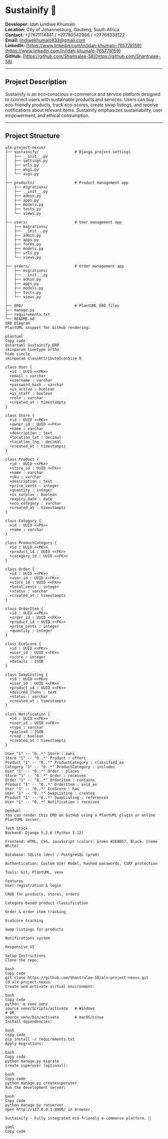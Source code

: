 # Sustainify 🌱

**Developer:** Idah Lindiwe Khumalo  
**Location:** City of Johannesburg, Gauteng, South Africa  
**Contact:** +27671114441 / +27780542966 / +27768338122  
**Email:** lindiwekhumalo833@gmail.com  
**LinkedIn:** [https://www.linkedin.com/in/idah-khumalo-765778159](https://www.linkedin.com/in/idah-khumalo-765778159)  
**GitHub:** [https://github.com/Shantralee-58](https://github.com/Shantralee-58)  

---

## Project Description

Sustainify is an eco-conscious e-commerce and service platform designed to connect users with sustainable products and services. Users can buy eco-friendly products, track eco-scores, create swap listings, and receive notifications about relevant items. Sustainify emphasizes sustainability, user empowerment, and ethical consumption.

---

## Project Structure

```text
alx-project-nexus/
├── sustainify/                # Django project settings
│   ├── __init__.py
│   ├── settings.py
│   ├── urls.py
│   ├── wsgi.py
│   └── asgi.py
│
├── products/                  # Product management app
│   ├── migrations/
│   ├── __init__.py
│   ├── admin.py
│   ├── apps.py
│   ├── models.py
│   ├── tests.py
│   └── views.py
│
├── users/                     # User management app
│   ├── migrations/
│   ├── __init__.py
│   ├── admin.py
│   ├── apps.py
│   ├── forms.py
│   ├── models.py
│   ├── urls.py
│   └── views.py
│
├── orders/                    # Order management app
│   ├── migrations/
│   ├── __init__.py
│   ├── admin.py
│   ├── apps.py
│   ├── models.py
│   ├── tests.py
│   └── views.py
│
├── ERD/                       # PlantUML ERD files
├── manage.py
├── requirements.txt
└── README.md
ERD Diagram
PlantUML snippet for GitHub rendering:

plantuml
Copy code
@startuml Sustainify_ERD
skinparam linetype ortho
hide circle
skinparam classAttributeIconSize 0

class User {
  +id : UUID <<PK>>
  +email : varchar
  +username : varchar
  +password_hash : varchar
  +is_active : boolean
  +is_staff : boolean
  +role : varchar
  +created_at : timestamptz
}

class Store {
  +id : UUID <<PK>>
  +owner_id : UUID <<FK>>
  +name : varchar
  +description : text
  +location_lat : decimal
  +location_lng : decimal
  +created_at : timestamptz
}

class Product {
  +id : UUID <<PK>>
  +store_id : UUID <<FK>>
  +name : varchar
  +sku : varchar
  +description : text
  +price_cents : integer
  +quantity : integer
  +is_surplus : boolean
  +expiry_date : date
  +eco_category : varchar
  +created_at : timestamptz
}

class Category {
  +id : UUID <<PK>>
  +name : varchar
}

class ProductCategory {
  +id : UUID <<PK>>
  +product_id : UUID <<FK>>
  +category_id : UUID <<FK>>
}

class Order {
  +id : UUID <<PK>>
  +user_id : UUID <<FK>>
  +store_id : UUID <<FK>>
  +total_cents : integer
  +status : varchar
  +created_at : timestamptz
}

class OrderItem {
  +id : UUID <<PK>>
  +order_id : UUID <<FK>>
  +product_id : UUID <<FK>>
  +price_cents : integer
  +quantity : integer
}

class EcoScore {
  +id : UUID <<PK>>
  +user_id : UUID <<FK>>
  +score : integer
  +details : JSON
}

class SwapListing {
  +id : UUID <<PK>>
  +user_id : UUID <<FK>>
  +product_id : UUID <<FK>>
  +desired_items : text
  +status : varchar
  +created_at : timestamptz
}

class Notification {
  +id : UUID <<PK>>
  +user_id : UUID <<FK>>
  +type : varchar
  +payload : JSON
  +read : boolean
  +created_at : timestamptz
}

User "1" -- "0..*" Store : owns
Store "1" -- "0..*" Product : offers
Product "1" -- "0..*" ProductCategory : classified_as
Category "1" -- "0..*" ProductCategory : includes
User "1" -- "0..*" Order : places
Store "1" -- "0..*" Order : receives
Order "1" -- "0..*" OrderItem : contains
Product "1" -- "0..*" OrderItem : sold_as
User "1" -- "0..*" EcoScore : has
User "1" -- "0..*" SwapListing : creates
Product "1" -- "0..*" SwapListing : references
User "1" -- "0..*" Notification : receives

@enduml
You can render this ERD on GitHub using a PlantUML plugin or online PlantUML server.

Tech Stack
Backend: Django 5.2.6 (Python 3.12)

Frontend: HTML, CSS, JavaScript (colors: Green #2E8B57, Black, Creme White)

Database: SQLite (dev) / PostgreSQL (prod)

Authentication: Custom User Model, hashed passwords, CSRF protection

Tools: Git, PlantUML, venv

Features
User registration & login

CRUD for products, stores, orders

Category-based product classification

Order & order item tracking

EcoScore tracking

Swap listings for products

Notifications system

Responsive UI

Setup Instructions
Clone the repo:

bash
Copy code
git clone https://github.com/Shantralee-58/alx-project-nexus.git
cd alx-project-nexus
Create and activate virtual environment:

bash
Copy code
python -m venv venv
source venv/Scripts/activate   # Windows
# OR
source venv/bin/activate       # macOS/Linux
Install dependencies:

bash
Copy code
pip install -r requirements.txt
Apply migrations:

bash
Copy code
python manage.py migrate
Create superuser (optional):

bash
Copy code
python manage.py createsuperuser
Run the development server:

bash
Copy code
python manage.py runserver
Open http://127.0.0.1:8000/ in browser.

Sustainify - Fully integrated eco-friendly e-commerce platform. 🌱

yaml
Copy code

